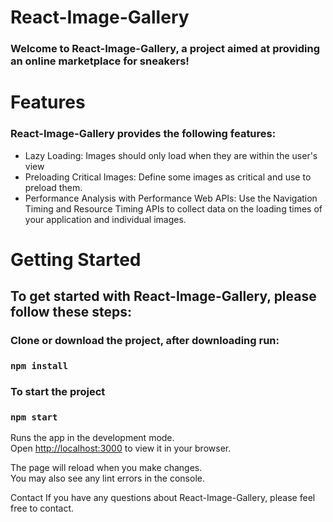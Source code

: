 # React-Image-Gallery
### Welcome to React-Image-Gallery, a project aimed at providing an online marketplace for sneakers!

# Features
### React-Image-Gallery provides the following features:

- Lazy Loading: Images should only load when they are within the user's view
- Preloading Critical Images: Define some images as critical and use <link rel="preload"> to preload them.
- Performance Analysis with Performance Web APIs: Use the Navigation Timing and Resource Timing APIs to collect data on the loading times of your application and individual images.

# Getting Started
## To get started with React-Image-Gallery, please follow these steps:

### Clone or download the project, after downloading run:

### `npm install`

### To start the project

### `npm start`

Runs the app in the development mode.\
Open [http://localhost:3000](http://localhost:3000) to view it in your browser.

The page will reload when you make changes.\
You may also see any lint errors in the console.

Contact
If you have any questions about React-Image-Gallery, please feel free to contact.
